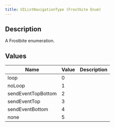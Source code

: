 ```yaml
---
title: UIListNavigationType (Frostbite Enum)
---
```

## Description

A Frostbite enumeration.

## Values

| Name               | Value | Description |
| ------------------ | ----- | ----------- |
| loop               | 0     |             |
| noLoop             | 1     |             |
| sendEventTopBottom | 2     |             |
| sendEventTop       | 3     |             |
| sendEventBottom    | 4     |             |
| none               | 5     |             |
